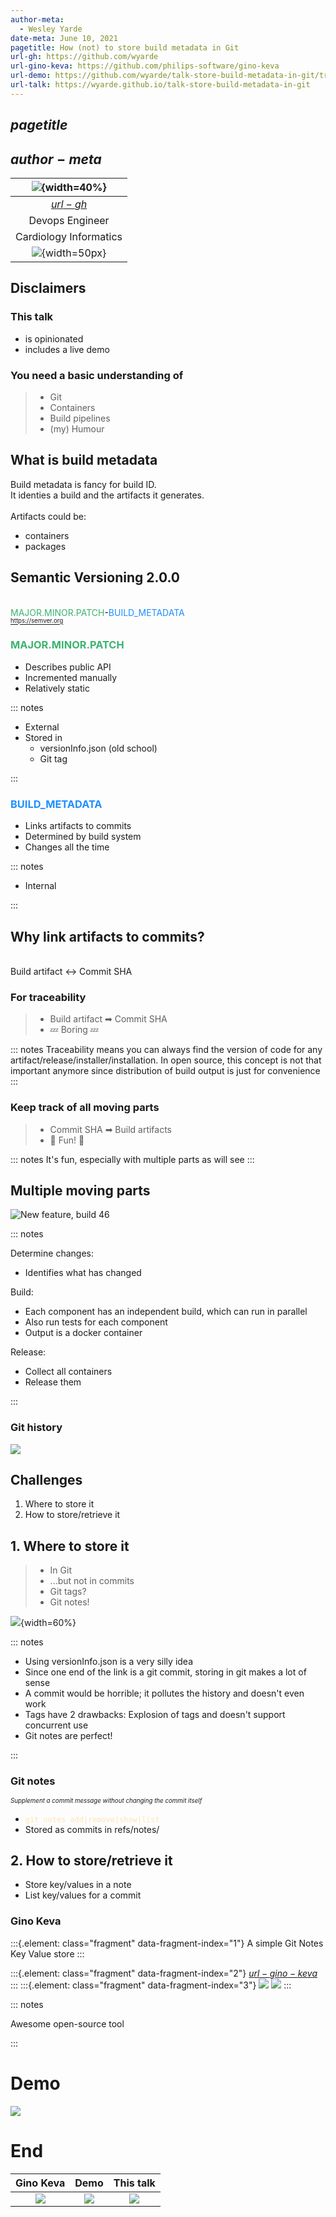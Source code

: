 ```yaml
---
author-meta:
  - Wesley Yarde
date-meta: June 10, 2021
pagetitle: How (not) to store build metadata in Git
url-gh: https://github.com/wyarde
url-gino-keva: https://github.com/philips-software/gino-keva
url-demo: https://github.com/wyarde/talk-store-build-metadata-in-git/tree/demo
url-talk: https://wyarde.github.io/talk-store-build-metadata-in-git
---
```


## $pagetitle$

## $author-meta$

|  ![](images/wyarde.jpg){width=40%}  |
| :---------------------------------: |
|        [$url-gh$]($url-gh$)         |
|           Devops Engineer           |
|       Cardiology Informatics        |
| ![](images/philips.png){width=50px} |

## Disclaimers

### This talk

- is opinionated
- includes a live demo

### You need a basic understanding of

> - Git
> - Containers
> - Build pipelines
> - (my) Humour

## What is build metadata

Build metadata is fancy for build ID.\
It identies a build and the artifacts it generates.
\
\
Artifacts could be:

- containers
- packages

## Semantic Versioning 2.0.0

\
<span style="color:MediumSeaGreen">MAJOR.MINOR.PATCH</span>-<span style="color:DodgerBlue">BUILD_METADATA</span>\
<sub><sup>https://semver.org</sup></sub>

### <span style="color:MediumSeaGreen">MAJOR.MINOR.PATCH</span>

- Describes public API
- Incremented manually
- Relatively static

::: notes

- External
- Stored in
  - versionInfo.json (old school)
  - Git tag

:::

### <span style="color:DodgerBlue">BUILD_METADATA</span>

- Links artifacts to commits
- Determined by build system
- Changes all the time

::: notes

- Internal

:::

## Why link artifacts to commits?

\
Build artifact ↔ Commit SHA

### For traceability

> - Build artifact ➡ Commit SHA
> - 💤 Boring 💤

::: notes
Traceability means you can always find the version of code for any artifact/release/installer/installation. In open source, this concept is not that important anymore since distribution of build output is just for convenience
:::

### Keep track of all moving parts

> - Commit SHA ➡ Build artifacts
> - 🎈 Fun! 🎈

::: notes
It's fun, especially with multiple parts as will see
:::

## Multiple moving parts

![New feature, build 46](images/pipeline.png)

::: notes

Determine changes:

- Identifies what has changed

Build:

- Each component has an independent build, which can run in parallel
- Also run tests for each component
- Output is a docker container

Release:

- Collect all containers
- Release them

:::

### Git history

![](images/git_history.png)

## Challenges

1. Where to store it
2. How to store/retrieve it

## 1. Where to store it

> - In Git
> - ...but not in commits
> - Git tags?
> - Git notes!

![](images/git_history.png){width=60%}

::: notes

- Using versionInfo.json is a very silly idea
- Since one end of the link is a git commit, storing in git makes a lot of sense
- A commit would be horrible; it pollutes the history and doesn't even work
- Tags have 2 drawbacks: Explosion of tags and doesn't support concurrent use
- Git notes are perfect!

:::

### Git notes

<sub><sup>_Supplement a commit message without changing the commit itself_</sup></sub>

- <span style="color:Moccasin">`git notes add|remove|show|list`</span>
- Stored as commits in refs/notes/

## 2. How to store/retrieve it

- Store key/values in a note
- List key/values for a commit

### Gino Keva

:::{.element: class="fragment" data-fragment-index="1"}
A simple Git Notes Key Value store
:::

:::{.element: class="fragment" data-fragment-index="2"}
[$url-gino-keva$]($url-gino-keva$)
:::
:::{.element: class="fragment" data-fragment-index="3"}
![](images/wyarde.jpg)
![](images/your_face.jpg)
:::

::: notes

Awesome open-source tool

:::

# Demo

![](images/pipeline.png)

# End

|                    Gino Keva                    |                 Demo                  |               This talk               |
| :---------------------------------------------: | :-----------------------------------: | :-----------------------------------: |
| [![](images/qr_gino-keva.png)]($url-gino-keva$) | [![](images/qr_demo.png)]($url-demo$) | [![](images/qr_talk.png)]($url-talk$) |
